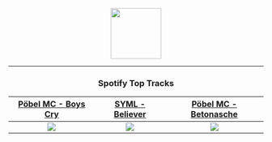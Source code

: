 <p align="center">
  <a href="https://www.tobiasmichael.de">
    <img src="https://tm-website-static.s3.eu-central-1.amazonaws.com/logo.png" width="100" height="100"/>
  </a>
</p>

---

<h3 align="center">Spotify Top Tracks</h3>

[Pöbel MC - Boys Cry](https://open.spotify.com/track/7eWLYBs0LitQiW4bmyZbG3)|[SYML - Believer](https://open.spotify.com/track/4QthYp34wrGAPQEvbz9QNS)|[Pöbel MC - Betonasche](https://open.spotify.com/track/0UCusMnGbr9IXJgIH1Pq7b)
:---:|:----:|:----:
<img src="https://i.scdn.co/image/ab67616d00001e029277a5e6a4075358ced6387f"/>|<img src="https://i.scdn.co/image/ab67616d00001e0215ca10fdbe28ba5205adc0cf"/>|<img src="https://i.scdn.co/image/ab67616d00001e029277a5e6a4075358ced6387f"/>